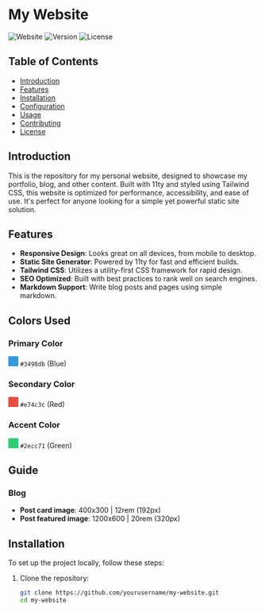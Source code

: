 # My Website

![Website](https://img.shields.io/badge/Website-Live-brightgreen?style=flat-square&logo=html5)
![Version](https://img.shields.io/badge/Version-2.0.0-blue?style=flat-square)
![License](https://img.shields.io/badge/License-MIT-lightgrey?style=flat-square)

## Table of Contents

- [Introduction](#introduction)
- [Features](#features)
- [Installation](#installation)
- [Configuration](#configuration)
- [Usage](#usage)
- [Contributing](#contributing)
- [License](#license)

## Introduction

This is the repository for my personal website, designed to showcase my portfolio, blog, and other content. Built with 11ty and styled using Tailwind CSS, this website is optimized for performance, accessibility, and ease of use. It's perfect for anyone looking for a simple yet powerful static site solution.

## Features

- **Responsive Design**: Looks great on all devices, from mobile to desktop.
- **Static Site Generator**: Powered by 11ty for fast and efficient builds.
- **Tailwind CSS**: Utilizes a utility-first CSS framework for rapid design.
- **SEO Optimized**: Built with best practices to rank well on search engines.
- **Markdown Support**: Write blog posts and pages using simple markdown.

## Colors Used

### Primary Color
<span style="display:inline-block;width:20px;height:20px;background-color:#3498db;"></span> `#3498db` (Blue)

### Secondary Color
<span style="display:inline-block;width:20px;height:20px;background-color:#e74c3c;"></span> `#e74c3c` (Red)

### Accent Color
<span style="display:inline-block;width:20px;height:20px;background-color:#2ecc71;"></span> `#2ecc71` (Green)


## Guide

### Blog
- **Post card image**: 400x300 | 12rem (192px)
- **Post featured image**: 1200x600 | 20rem (320px)

## Installation

To set up the project locally, follow these steps:

1. Clone the repository:
   ```bash
   git clone https://github.com/yourusername/my-website.git
   cd my-website
